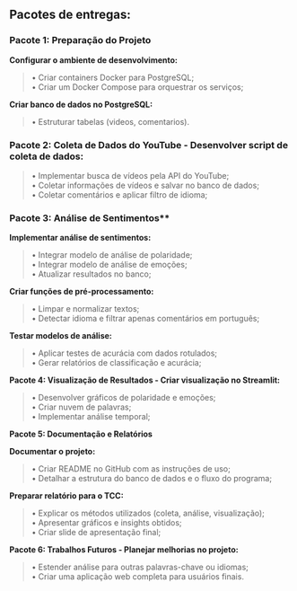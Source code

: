 ## Pacotes de entregas:

### Pacote 1: Preparação do Projeto

**Configurar o ambiente de desenvolvimento:**  

> • Criar containers Docker para PostgreSQL;    
> • Criar um Docker Compose para orquestrar os serviços;  

**Criar banco de dados no PostgreSQL:**       

> • Estruturar tabelas (videos, comentarios).  

### Pacote 2: Coleta de Dados do YouTube - Desenvolver script de coleta de dados:

> • Implementar busca de vídeos pela API do YouTube;  
> • Coletar informações de vídeos e salvar no banco de dados;  
> • Coletar comentários e aplicar filtro de idioma;   

### Pacote 3: Análise de Sentimentos**  

**Implementar análise de sentimentos:**     

> • Integrar modelo de análise de polaridade;  
> • Integrar modelo de análise de emoções;  
> • Atualizar resultados no banco;  

**Criar funções de pré-processamento:**    

> • Limpar e normalizar textos;  
> • Detectar idioma e filtrar apenas comentários em português;  

**Testar modelos de análise:**      

> • Aplicar testes de acurácia com dados rotulados;  
> • Gerar relatórios de classificação e acurácia;  

**Pacote 4: Visualização de Resultados - Criar visualização no Streamlit:**  

> • Desenvolver gráficos de polaridade e emoções;  
> • Criar nuvem de palavras;  
> • Implementar análise temporal;  

**Pacote 5: Documentação e Relatórios**     
 
**Documentar o projeto:**      

> • Criar README no GitHub com as instruções de uso;    
> • Detalhar a estrutura do banco de dados e o fluxo do programa;     

**Preparar relatório para o TCC:**      

> • Explicar os métodos utilizados (coleta, análise, visualização);  
> • Apresentar gráficos e insights obtidos;  
> • Criar slide de apresentação final;  
 
**Pacote 6: Trabalhos Futuros - Planejar melhorias no projeto:**    

> • Estender análise para outras palavras-chave ou idiomas;  
> • Criar uma aplicação web completa para usuários finais.  


